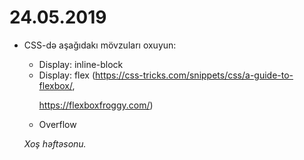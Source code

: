 # 24.05.2019

<ul>

<li>
<p>CSS-də aşağıdakı mövzuları oxuyun:</p>
<ul>
<li>Display: inline-block</li>
<li>Display: flex (<a href="https://css-tricks.com/snippets/css/a-guide-to-flexbox/" rel="nofollow">https://css-tricks.com/snippets/css/a-guide-to-flexbox/</a>,
  
  <a href="https://flexboxfroggy.com/" rel="nofollow">https://flexboxfroggy.com/</a>)</li>
<li>Overflow</li>
</ul>
<p><em>Xoş həftəsonu.</em></p>
</li>
</ul>
